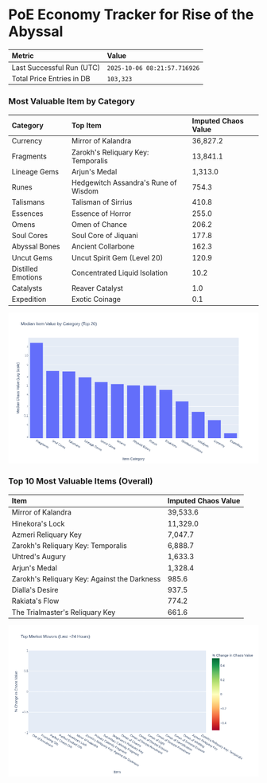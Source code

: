 # PoE Economy Tracker for Rise of the Abyssal

<!-- START_MAINTENANCE -->
| Metric | Value |
|:---|:---|
| Last Successful Run (UTC) | `2025-10-06 08:21:57.716926` |
| Total Price Entries in DB | `103,323` |

<!-- END_MAINTENANCE -->

<!-- START_DATAFRAME_DEBUG -->
<!-- END_DATAFRAME_DEBUG -->

<!-- START_CATEGORY_ANALYSIS -->
### Most Valuable Item by Category
| Category | Top Item | Imputed Chaos Value |
| :--- | :--- | :--- |
| Currency | Mirror of Kalandra | 36,827.2 |
| Fragments | Zarokh's Reliquary Key: Temporalis | 13,841.1 |
| Lineage Gems | Arjun's Medal | 1,313.0 |
| Runes | Hedgewitch Assandra's Rune of Wisdom | 754.3 |
| Talismans | Talisman of Sirrius | 410.8 |
| Essences | Essence of Horror | 255.0 |
| Omens | Omen of Chance | 206.2 |
| Soul Cores | Soul Core of Jiquani | 177.8 |
| Abyssal Bones | Ancient Collarbone | 162.3 |
| Uncut Gems | Uncut Spirit Gem (Level 20) | 120.9 |
| Distilled Emotions | Concentrated Liquid Isolation | 10.2 |
| Catalysts | Reaver Catalyst | 1.0 |
| Expedition | Exotic Coinage | 0.1 |


![Category Analysis Chart](charts/category_analysis.png)
<!-- END_ANALYSIS -->

<!-- START_ANALYSIS -->
### Top 10 Most Valuable Items (Overall)
| Item | Imputed Chaos Value |
| :--- | :--- |
| Mirror of Kalandra | 39,533.6 |
| Hinekora's Lock | 11,329.0 |
| Azmeri Reliquary Key | 7,047.7 |
| Zarokh's Reliquary Key: Temporalis | 6,888.7 |
| Uhtred's Augury | 1,633.3 |
| Arjun's Medal | 1,328.4 |
| Zarokh's Reliquary Key: Against the Darkness | 985.6 |
| Dialla's Desire | 937.5 |
| Rakiata's Flow | 774.2 |
| The Trialmaster's Reliquary Key | 661.6 |


![Market Movers Chart](charts/market_movers.png)
<!-- END_ANALYSIS -->
